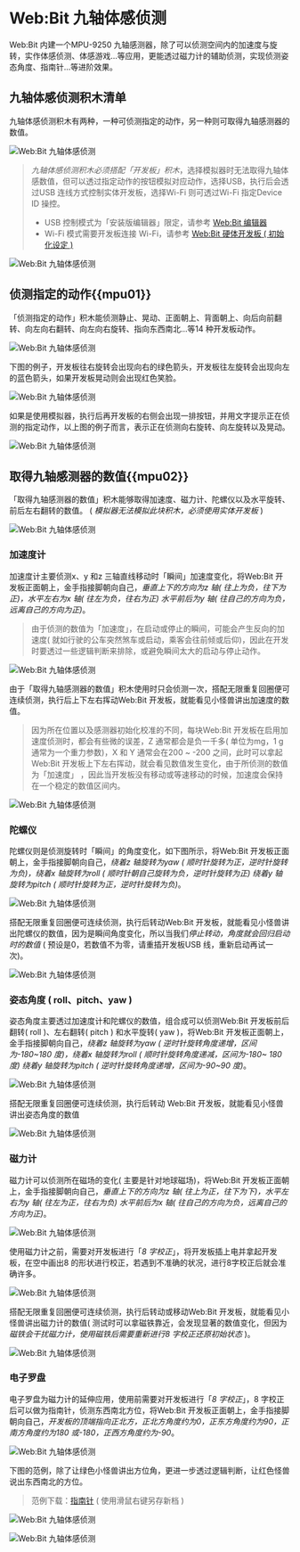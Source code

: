 # Web:Bit 九轴体感侦测

Web:Bit 内建一个MPU-9250 九轴感测器，除了可以侦测空间内的加速度与旋转，实作体感侦测、体感游戏...等应用，更能透过磁力计的辅助侦测，实现侦测姿态角度、指南针...等进阶效果。

## 九轴体感侦测积木清单

九轴体感侦测积木有两种，一种可侦测指定的动作，另一种则可取得九轴感测器的数值。

![Web:Bit 九轴体感侦测](../../../../media/zh-cn/education/board/mpu9250-01.jpg)

> *九轴体感侦测积木必须搭配「开发板」积木*，选择模拟器时无法取得九轴体感数值，但可以透过指定动作的按钮模拟对应动作，选择USB，执行后会透过USB 连线方式控制实体开发板，选择Wi-Fi 则可透过Wi-Fi 指定Device ID 操控。
> - USB 控制模式为「安装版编辑器」限定，请参考 [Web:Bit 编辑器](../index.html#software)
> - Wi-Fi 模式需要开发板连接 Wi-Fi，请参考 [Web:Bit 硬体开发板 ( 初始化设定 )](../info/setup.html)

![Web:Bit 九轴体感侦测](../../../../media/zh-cn/education/board/mpu9250-02.jpg)

## 侦测指定的动作{{mpu01}}

「侦测指定的动作」积木能侦测静止、晃动、正面朝上、背面朝上、向后向前翻转、向左向右翻转、向左向右旋转、指向东西南北...等14 种开发板动作。

![Web:Bit 九轴体感侦测](../../../../media/zh-cn/education/board/mpu9250-03.jpg)

下图的例子，开发板往右旋转会出现向右的绿色箭头，开发板往左旋转会出现向左的蓝色箭头，如果开发板晃动则会出现红色笑脸。

![Web:Bit 九轴体感侦测](../../../../media/zh-cn/education/board/mpu9250-04.jpg)

如果是使用模拟器，执行后再开发板的右侧会出现一排按钮，并用文字提示正在侦测的指定动作，以上图的例子而言，表示正在侦测向右旋转、向左旋转以及晃动。

![Web:Bit 九轴体感侦测](../../../../media/zh-cn/education/board/mpu9250-05.jpg)

## 取得九轴感测器的数值{{mpu02}}

「取得九轴感测器的数值」积木能够取得加速度、磁力计、陀螺仪以及水平旋转、前后左右翻转的数值。 ( *模拟器无法模拟此块积木，必须使用实体开发板* )

![Web:Bit 九轴体感侦测](../../../../media/zh-cn/education/board/mpu9250-06.jpg)

### 加速度计

加速度计主要侦测x、y 和z 三轴直线移动时「瞬间」加速度变化，将Web:Bit 开发板正面朝上，金手指接脚朝向自己，*垂直上下的方向为z 轴( 往上为负，往下为正)，水平左右为x 轴( 往左为负，往右为正) 水平前后为y 轴( 往自己的方向为负，远离自己的方向为正)*。

> 由于侦测的数值为「加速度」，在启动或停止的瞬间，可能会产生反向的加速度( 就如行驶的公车突然煞车或启动，乘客会往前倾或后仰)，因此在开发时要透过一些逻辑判断来排除，或避免瞬间太大的启动与停止动作。

![Web:Bit 九轴体感侦测](../../../../media/zh-cn/education/board/mpu9250-07.jpg)

由于「取得九轴感测器的数值」积木使用时只会侦测一次，搭配无限重复回圈便可连续侦测，执行后上下左右挥动Web:Bit 开发板，就能看见小怪兽讲出加速度的数值。

> 因为所在位置以及感测器初始化校准的不同，每块Web:Bit 开发板在启用加速度侦测时，都会有些微的误差，Z 通常都会是负一千多( 单位为mg，1 g 通常为一个重力参数)，X 和 Y 通常会在200 ~ -200 之间，此时可以拿起Web:Bit 开发板上下左右挥动，就会看见数值发生变化，由于所侦测的数值为「加速度」 ，因此当开发板没有移动或等速移动的时候，加速度会保持在一个稳定的数值区间内。

![Web:Bit 九轴体感侦测](../../../../media/zh-cn/education/board/mpu9250-08.gif)

### 陀螺仪

陀螺仪则是侦测旋转时「瞬间」的角度变化，如下图所示，将Web:Bit 开发板正面朝上，金手指接脚朝向自己，*绕着z 轴旋转为yaw ( 顺时针旋转为正，逆时针旋转为负)，绕着x 轴旋转为roll ( 顺时针朝自己旋转为负，逆时针旋转为正) 绕着y 轴旋转为pitch ( 顺时针旋转为正，逆时针旋转为负)*。

![Web:Bit 九轴体感侦测](../../../../media/zh-cn/education/board/mpu9250-09.jpg)

搭配无限重复回圈便可连续侦测，执行后转动Web:Bit 开发板，就能看见小怪兽讲出陀螺仪的数值，因为是瞬间角度变化，所以当我们*停止转动，角度就会回归启动时的数值* ( 预设是0，若数值不为零，请重插开发板USB 线，重新启动再试一次)。

![Web:Bit 九轴体感侦测](../../../../media/zh-cn/education/board/mpu9250-10.gif)

### 姿态角度 ( roll、pitch、yaw )

姿态角度主要透过加速度计和陀螺仪的数值，组合成可以侦测Web:Bit 开发板前后翻转( roll )、左右翻转( pitch ) 和水平旋转( yaw )，将Web:Bit 开发板正面朝上，金手指接脚朝向自己，*绕着z 轴旋转为yaw ( 逆时针旋转角度递增，区间为-180~180 度)，绕着x 轴旋转为roll ( 顺时针旋转角度递减，区间为-180~ 180 度) 绕着y 轴旋转为pitch ( 逆时针旋转角度递增，区间为-90~90 度)*。

![Web:Bit 九轴体感侦测](../../../../media/zh-cn/education/board/mpu9250-17.jpg)

搭配无限重复回圈便可连续侦测，执行后转动 Web:Bit 开发板，就能看见小怪兽讲出姿态角度的数值

![Web:Bit 九轴体感侦测](../../../../media/zh-cn/education/board/mpu9250-18.gif)

### 磁力计

磁力计可以侦测所在磁场的变化( 主要是针对地球磁场)，将Web:Bit 开发板正面朝上，金手指接脚朝向自己，*垂直上下的方向为z 轴( 往上为正，往下为下)，水平左右为y 轴( 往左为正，往右为负) 水平前后为x 轴( 往自己的方向为负，远离自己的方向为正)*。

![Web:Bit 九轴体感侦测](../../../../media/zh-cn/education/board/mpu9250-11.jpg)

使用磁力计之前，需要对开发板进行「*8 字校正*」，将开发板插上电并拿起开发板，在空中画出8 的形状进行校正，若遇到不准确的状况，进行8字校正后就会准确许多。

![Web:Bit 九轴体感侦测](../../../../media/zh-cn/education/board/mpu9250-12.jpg)

搭配无限重复回圈便可连续侦测，执行后转动或移动Web:Bit 开发板，就能看见小怪兽讲出磁力计的数值( 测试时可以拿磁铁靠近，会发现显著的数值变化，但因为*磁铁会干扰磁力计，使用磁铁后需要重新进行8 字校正还原初始状态* )。

![Web:Bit 九轴体感侦测](../../../../media/zh-cn/education/board/mpu9250-13.gif)

### 电子罗盘

电子罗盘为磁力计的延伸应用，使用前需要对开发板进行「*8 字校正*」，8 字校正后可以做为指南针，侦测东西南北方位，将Web:Bit 开发板正面朝上，金手指接脚朝向自己，*开发板的顶端指向正北方，正北方角度约为0，正东方角度约为90，正南方角度约为180 或-180，正西方角度约为-90*。

![Web:Bit 九轴体感侦测](../../../../media/zh-cn/education/board/mpu9250-14.jpg)

下图的范例，除了让绿色小怪兽讲出方位角，更进一步透过逻辑判断，让红色怪兽说出东西南北的方位。

> 范例下载：[指南针](../../../../media/zh-cn/education/board/mpu9250-sample-01.json#_blank) ( 使用滑鼠右键另存新档 )

![Web:Bit 九轴体感侦测](../../../../media/zh-cn/education/board/mpu9250-16.gif)

![Web:Bit 九轴体感侦测](../../../../media/zh-cn/education/board/mpu9250-15.jpg)